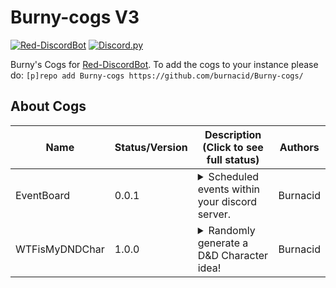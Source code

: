 # Burny-cogs V3
[![Red-DiscordBot](https://img.shields.io/badge/Red--DiscordBot-V3-red.svg)](https://github.com/Cog-Creators/Red-DiscordBot)
[![Discord.py](https://img.shields.io/badge/Discord.py-master-blue.svg)](https://github.com/Rapptz/discord.py/tree/master)

Burny's Cogs for  [Red-DiscordBot](https://github.com/Cog-Creators/Red-DiscordBot/tree/V3/develop).
To add the cogs to your instance please do: `[p]repo add Burny-cogs https://github.com/burnacid/Burny-cogs/`

## About Cogs

| Name            | Status/Version   | Description (Click to see full status)                                                                                                                                                                                                                                                                                                                                                                                                                                                                                                                                                                                 | Authors                                                                                                       |
|-----------------|------------------|------------------------------------------------------------------------------------------------------------------------------------------------------------------------------------------------------------------------------------------------------------------------------------------------------------------------------------------------------------------------------------------------------------------------------------------------------------------------------------------------------------------------------------------------------------------------------------------------------------------------|---------------------------------------------------------------------------------------------------------------|
| EventBoard        | 0.0.1            | <details><summary>Scheduled events within your discord server.</summary>Members are able to sign up using reactions.</details>                                                                                                                                                                                                                                                                                                                                                                                                                                                                   | Burnacid                                                                                                    |
| WTFisMyDNDChar  | 1.0.0            | <details><summary>Randomly generate a D&D Character idea!</summary>Original idea from whothefuckismydndcharacter.com</details>                                                                                                                                                                                                                                                                                                                                                                                                                                                                                 | Burnacid                                                                                                    |
